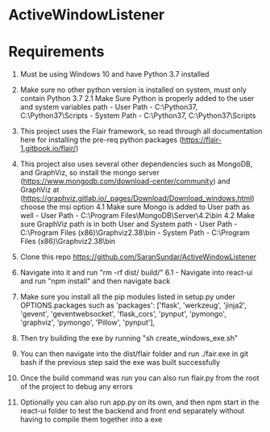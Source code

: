 # ActiveWindowListener

# Requirements

1. Must be using Windows 10 and have Python 3.7 installed
2. Make sure no other python version is installed on system, must only contain Python 3.7
    2.1 Make Sure Python is properly added to the user and system variables path
        - User Path - C:\Python37, C:\Python37\Scripts
        - System Path - C:\Python37, C:\Python37\Scripts
        
3. This project uses the Flair framework, so read through all documentation here for installing the pre-req python packages (https://flair-1.gitbook.io/flair/)
4. This project also uses several other dependencies such as MongoDB, and GraphViz, so install the mongo server (https://www.mongodb.com/download-center/community) and GraphViz at (https://graphviz.gitlab.io/_pages/Download/Download_windows.html) choose the msi option
    4.1 Make sure Mongo is added to User path as well
        - User Path - C:\Program Files\MongoDB\Server\4.2\bin
    4.2 Make sure GraphViz path is in both User and System path
        - User Path - C:\Program Files (x86)\Graphviz2.38\bin
        - System Path - C:\Program Files (x86)\Graphviz2.38\bin
        
5. Clone this repo https://github.com/SaranSundar/ActiveWindowListener
6. Navigate into it and run "rm -rf dist/ build/"
6.1 - Navigate into react-ui and run "npm install" and then navigate back
7. Make sure you install all the pip modules listed in setup.py under OPTIONS.packages such as 'packages': ['flask', 'werkzeug', 'jinja2', 'gevent', 'geventwebsocket', 'flask_cors', 'pynput', 'pymongo', 'graphviz', 'pymongo', 'Pillow', 'pynput'],
8. Then try building the exe by running "sh create_windows_exe.sh"
9. You can then navigate into the dist/flair folder and run ./fair.exe in git bash if the previous step said the exe was built successfully
10. Once the build command was run you can also run flair.py from the root of the project to debug any errors
11. Optionally you can also run app.py on its own, and then npm start in the react-ui folder to test the backend and front end separately without having to compile them together into a exe
